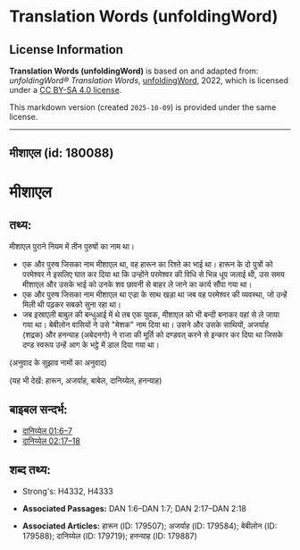 # Translation Words (unfoldingWord)

## License Information

**Translation Words (unfoldingWord)** is based on and adapted from: _unfoldingWord® Translation Words_, [unfoldingWord](https://unfoldingword.org/utw), 2022, which is licensed under a [CC BY-SA 4.0 license](https://creativecommons.org/licenses/by-sa/4.0/legalcode.en).

This markdown version (created `2025-10-09`) is provided under the same license.



--------------------------------

## मीशाएल (id: 180088)

मीशाएल
======

तथ्य:
-----

मीशाएल पुराने नियम में तीन पुरुषों का नाम था।

* एक और पुरुष जिसका नाम मीशाएल था, वह हारून का रिश्ते का भाई था। हारून के दो पुत्रों को परमेश्वर ने इसलिए घात कर दिया था कि उन्होंने परमेश्वर की विधि से भिन्न धूप जलाई थी, उस समय मीशाएल और उसके भाई को उनके शव छावनी से बाहर ले जाने का कार्य सौंपा गया था।
* एक और पुरुष जिसका नाम मीशाएल था एज्रा के साथ खड़ा था जब वह परमेश्वर की व्यवस्था, जो उन्हें मिली थी पढ़कर सबको सुना रहा था।
* जब इस्राएली बाबुल की बन्धुआई में थे तब एक युवक, मीशाएल को भी बन्दी बनाकर वहां से ले जाया गया था। बेबीलोन वासियों ने उसे "मेशक" नाम दिया था। उसने और उसके साथियों, अजर्याह (शद्रक) और हनन्याह (अबेदनगो) ने राजा की मूर्ति को दण्डवत् करने से इन्कार कर दिया था जिसके दण्ड स्वरूप उन्हें आग के भट्ठे में डाल दिया गया था।

(अनुवाद के सुझाव नामों का अनुवाद)

(यह भी देखें: हारून, अजर्याह, बाबेल, दानिय्येल, हनन्याह)

बाइबल सन्दर्भ:
--------------

* [दानिय्येल 01:6–7](https://ref.ly/Dan1:6-Dan1:7)
* [दानिय्येल 02:17–18](https://ref.ly/Dan2:17-Dan2:18)

शब्द तथ्य:
----------

* Strong's: H4332, H4333

* **Associated Passages:** DAN 1:6–DAN 1:7; DAN 2:17–DAN 2:18
* **Associated Articles:** हारून (ID: 179507); अजर्याह (ID: 179584); बेबीलोन (ID: 179588); दानिय्येल (ID: 179719); हनन्याह (ID: 179887)


